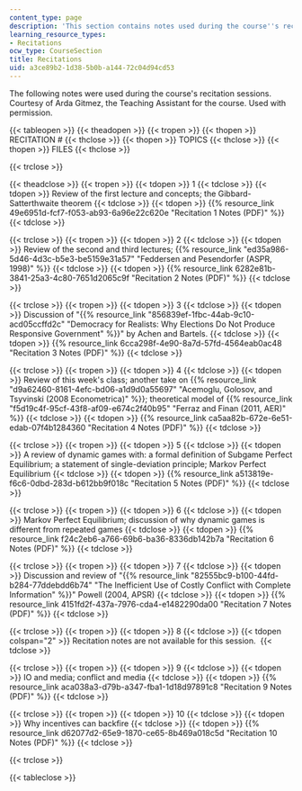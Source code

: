 ```yaml
---
content_type: page
description: 'This section contains notes used during the course''s recitation sessions. '
learning_resource_types:
- Recitations
ocw_type: CourseSection
title: Recitations
uid: a3ce89b2-1d38-5b0b-a144-72c04d94cd53
---
```


The following notes were used during the course's recitation sessions. Courtesy of Arda Gitmez, the Teaching Assistant for the course. Used with permission.

{{< tableopen >}}
{{< theadopen >}}
{{< tropen >}}
{{< thopen >}}
RECITATION #
{{< thclose >}}
{{< thopen >}}
TOPICS
{{< thclose >}}
{{< thopen >}}
FILES
{{< thclose >}}

{{< trclose >}}

{{< theadclose >}}
{{< tropen >}}
{{< tdopen >}}
1
{{< tdclose >}}
{{< tdopen >}}
Review of the first lecture and concepts; the Gibbard-Satterthwaite theorem
{{< tdclose >}}
{{< tdopen >}}
{{% resource_link 49e6951d-fcf7-f053-ab93-6a96e22c620e "Recitation 1 Notes (PDF)" %}}
{{< tdclose >}}

{{< trclose >}}
{{< tropen >}}
{{< tdopen >}}
2
{{< tdclose >}}
{{< tdopen >}}
Review of the second and third lectures; {{% resource_link "ed35a986-5d46-4d3c-b5e3-be5159e31a57" "Feddersen and Pesendorfer (ASPR, 1998)" %}}
{{< tdclose >}}
{{< tdopen >}}
{{% resource_link 6282e81b-3841-25a3-4c80-7651d2065c9f "Recitation 2 Notes (PDF)" %}}
{{< tdclose >}}

{{< trclose >}}
{{< tropen >}}
{{< tdopen >}}
3
{{< tdclose >}}
{{< tdopen >}}
Discussion of "{{% resource_link "856839ef-1fbc-44ab-9c10-acd05ccffd2c" "Democracy for Realists: Why Elections Do Not Produce Responsive Government" %}}" by Achen and Bartels.
{{< tdclose >}}
{{< tdopen >}}
{{% resource_link 6cca298f-4e90-8a7d-57fd-4564eab0ac48 "Recitation 3 Notes (PDF)" %}}
{{< tdclose >}}

{{< trclose >}}
{{< tropen >}}
{{< tdopen >}}
4
{{< tdclose >}}
{{< tdopen >}}
Review of this week's class; another take on {{% resource_link "d9a62460-8161-4efc-bd06-a1d9d0a55697" "Acemoglu, Golosov, and Tsyvinski (2008 Econometrica)" %}}; theoretical model of {{% resource_link "f5d19c4f-95cf-43f8-af09-e674c2f40b95" "Ferraz and Finan (2011, AER)" %}}
{{< tdclose >}}
{{< tdopen >}}
{{% resource_link ca5aa82b-672e-6e51-edab-07f4b1284360 "Recitation 4 Notes (PDF)" %}}
{{< tdclose >}}

{{< trclose >}}
{{< tropen >}}
{{< tdopen >}}
5
{{< tdclose >}}
{{< tdopen >}}
A review of dynamic games with: a formal definition of Subgame Perfect Equilibrium; a statement of single-deviation principle; Markov Perfect Equilibrium
{{< tdclose >}}
{{< tdopen >}}
{{% resource_link a513819e-f6c6-0dbd-283d-b612bb9f018c "Recitation 5 Notes (PDF)" %}}
{{< tdclose >}}

{{< trclose >}}
{{< tropen >}}
{{< tdopen >}}
6
{{< tdclose >}}
{{< tdopen >}}
Markov Perfect Equilibrium; discussion of why dynamic games is different from repeated games
{{< tdclose >}}
{{< tdopen >}}
{{% resource_link f24c2eb6-a766-69b6-ba36-8336db142b7a "Recitation 6 Notes (PDF)" %}}
{{< tdclose >}}

{{< trclose >}}
{{< tropen >}}
{{< tdopen >}}
7
{{< tdclose >}}
{{< tdopen >}}
Discussion and review of "{{% resource_link "82555bc9-b100-44fd-b284-77ddebdd6b74" "The Inefficient Use of Costly Conflict with Complete Information" %}}" Powell (2004, APSR)
{{< tdclose >}}
{{< tdopen >}}
{{% resource_link 4151fd2f-437a-7976-cda4-e1482290da00 "Recitation 7 Notes (PDF)" %}}
{{< tdclose >}}

{{< trclose >}}
{{< tropen >}}
{{< tdopen >}}
8
{{< tdclose >}}
{{< tdopen colspan="2" >}}
Recitation notes are not available for this session. 
{{< tdclose >}}

{{< trclose >}}
{{< tropen >}}
{{< tdopen >}}
9
{{< tdclose >}}
{{< tdopen >}}
IO and media; conflict and media
{{< tdclose >}}
{{< tdopen >}}
{{% resource_link aca038a3-d79b-a347-fba1-1d18d97891c8 "Recitation 9 Notes (PDF)" %}}
{{< tdclose >}}

{{< trclose >}}
{{< tropen >}}
{{< tdopen >}}
10
{{< tdclose >}}
{{< tdopen >}}
Why incentives can backfire
{{< tdclose >}}
{{< tdopen >}}
{{% resource_link d62077d2-65e9-1870-ce65-8b469a018c5d "Recitation 10 Notes (PDF)" %}}
{{< tdclose >}}

{{< trclose >}}

{{< tableclose >}}